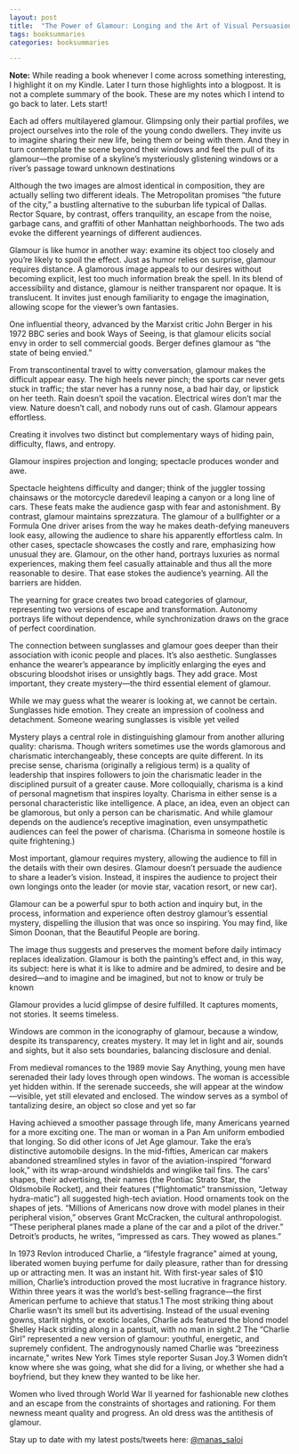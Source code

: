```yaml
---
layout: post
title:  "The Power of Glamour: Longing and the Art of Visual Persuasion - Virginia Postrel"
tags: booksummaries
categories: booksummaries

---
```


**Note:** While reading a book whenever I come across something interesting, I highlight it on my Kindle. Later I turn those highlights into a blogpost. It is not a complete summary of the book. These are my notes which I intend to go back to later. Lets start!

Each ad offers multilayered glamour. Glimpsing only their partial profiles, we project ourselves into the role of the young condo dwellers. They invite us to imagine sharing their new life, being them or being with them. And they in turn contemplate the scene beyond their windows and feel the pull of its glamour—the promise of a skyline’s mysteriously glistening windows or a river’s passage toward unknown destinations

Although the two images are almost identical in composition, they are actually selling two different ideals. The Metropolitan promises “the future of the city,” a bustling alternative to the suburban life typical of Dallas. Rector Square, by contrast, offers tranquility, an escape from the noise, garbage cans, and graffiti of other Manhattan neighborhoods. The two ads evoke the different yearnings of different audiences.

Glamour is like humor in another way: examine its object too closely and you’re likely to spoil the effect. Just as humor relies on surprise, glamour requires distance. A glamorous image appeals to our desires without becoming explicit, lest too much information break the spell. In its blend of accessibility and distance, glamour is neither transparent nor opaque. It is translucent. It invites just enough familiarity to engage the imagination, allowing scope for the viewer’s own fantasies.

One influential theory, advanced by the Marxist critic John Berger in his 1972 BBC series and book Ways of Seeing, is that glamour elicits social envy in order to sell commercial goods. Berger defines glamour as “the state of being envied.”

From transcontinental travel to witty conversation, glamour makes the difficult appear easy. The high heels never pinch; the sports car never gets stuck in traffic; the star never has a runny nose, a bad hair day, or lipstick on her teeth. Rain doesn’t spoil the vacation. Electrical wires don’t mar the view. Nature doesn’t call, and nobody runs out of cash. Glamour appears effortless.

Creating it involves two distinct but complementary ways of hiding pain, difficulty, flaws, and entropy.

Glamour inspires projection and longing; spectacle produces wonder and awe.

Spectacle heightens difficulty and danger; think of the juggler tossing chainsaws or the motorcycle daredevil leaping a canyon or a long line of cars. These feats make the audience gasp with fear and astonishment. By contrast, glamour maintains sprezzatura. The glamour of a bullfighter or a Formula One driver arises from the way he makes death-defying maneuvers look easy, allowing the audience to share his apparently effortless calm. In other cases, spectacle showcases the costly and rare, emphasizing how unusual they are. Glamour, on the other hand, portrays luxuries as normal experiences, making them feel casually attainable and thus all the more reasonable to desire. That ease stokes the audience’s yearning. All the barriers are hidden.

The yearning for grace creates two broad categories of glamour, representing two versions of escape and transformation. Autonomy portrays life without dependence, while synchronization draws on the grace of perfect coordination.

The connection between sunglasses and glamour goes deeper than their association with iconic people and places. It’s also aesthetic. Sunglasses enhance the wearer’s appearance by implicitly enlarging the eyes and obscuring bloodshot irises or unsightly bags. They add grace. Most important, they create mystery—the third essential element of glamour.

While we may guess what the wearer is looking at, we cannot be certain. Sunglasses hide emotion. They create an impression of coolness and detachment. Someone wearing sunglasses is visible yet veiled

Mystery plays a central role in distinguishing glamour from another alluring quality: charisma. Though writers sometimes use the words glamorous and charismatic interchangeably, these concepts are quite different. In its precise sense, charisma (originally a religious term) is a quality of leadership that inspires followers to join the charismatic leader in the disciplined pursuit of a greater cause. More colloquially, charisma is a kind of personal magnetism that inspires loyalty.
Charisma in either sense is a personal characteristic like intelligence. A place, an idea, even an object can be glamorous, but only a person can be charismatic. And while glamour depends on the audience’s receptive imagination, even unsympathetic audiences can feel the power of charisma. (Charisma in someone hostile is quite frightening.)

Most important, glamour requires mystery, allowing the audience to fill in the details with their own desires. Glamour doesn’t persuade the audience to share a leader’s vision. Instead, it inspires the audience to project their own longings onto the leader (or movie star, vacation resort, or new car).

Glamour can be a powerful spur to both action and inquiry but, in the process, information and experience often destroy glamour’s essential mystery, dispelling the illusion that was once so inspiring. You may find, like Simon Doonan, that the Beautiful People are boring.

The image thus suggests and preserves the moment before daily intimacy replaces idealization. Glamour is both the painting’s effect and, in this way, its subject: here is what it is like to admire and be admired, to desire and be desired—and to imagine and be imagined, but not to know or truly be known

Glamour provides a lucid glimpse of desire fulfilled. It captures moments, not stories. It seems timeless.

Windows are common in the iconography of glamour, because a window, despite its transparency, creates mystery. It may let in light and air, sounds and sights, but it also sets boundaries, balancing disclosure and denial.

From medieval romances to the 1989 movie Say Anything, young men have serenaded their lady loves through open windows. The woman is accessible yet hidden within. If the serenade succeeds, she will appear at the window—visible, yet still elevated and enclosed. The window serves as a symbol of tantalizing desire, an object so close and yet so far

Having achieved a smoother passage through life, many Americans yearned for a more exciting one. The man or woman in a Pan Am uniform embodied that longing. So did other icons of Jet Age glamour. Take the era’s distinctive automobile designs. In the mid-fifties, American car makers abandoned streamlined styles in favor of the aviation-inspired “forward look,” with its wrap-around windshields and winglike tail fins. The cars’ shapes, their advertising, their names (the Pontiac Strato Star, the Oldsmobile Rocket), and their features (“flightomatic” transmission, “Jetway hydra-matic”) all suggested high-tech aviation. Hood ornaments took on the shapes of jets. “Millions of Americans now drove with model planes in their peripheral vision,” observes Grant McCracken, the cultural anthropologist. “These peripheral planes made a plane of the car and a pilot of the driver.” Detroit’s products, he writes, “impressed as cars. They wowed as planes.”

In 1973 Revlon introduced Charlie, a “lifestyle fragrance” aimed at young, liberated women buying perfume for daily pleasure, rather than for dressing up or attracting men. It was an instant hit. With first-year sales of $10 million, Charlie’s introduction proved the most lucrative in fragrance history. Within three years it was the world’s best-selling fragrance—the first American perfume to achieve that status.1
The most striking thing about Charlie wasn’t its smell but its advertising. Instead of the usual evening gowns, starlit nights, or exotic locales, Charlie ads featured the blond model Shelley Hack striding along in a pantsuit, with no man in sight.2 The “Charlie Girl” represented a new version of glamour: youthful, energetic, and supremely confident. The androgynously named Charlie was “breeziness incarnate,” writes New York Times style reporter Susan Joy.3 Women didn’t know where she was going, what she did for a living, or whether she had a boyfriend, but they knew they wanted to be like her.

Women who lived through World War II yearned for fashionable new clothes and an escape from the constraints of shortages and rationing. For them newness meant quality and progress. An old dress was the antithesis of glamour.


Stay up to date with my latest posts/tweets here: [@manas_saloi](http://twitter.com/manas_saloi)
